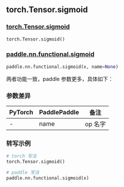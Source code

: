 ## torch.Tensor.sigmoid
### [torch.Tensor.sigmoid](https://pytorch.org/docs/stable/generated/torch.Tensor.sigmoid.html?highlight=torch+sigmoid#torch.Tensor.sigmoid)

```python
torch.Tensor.sigmoid()
```

### [paddle.nn.functional.sigmoid](https://www.paddlepaddle.org.cn/documentation/docs/zh/api/paddle/nn/functional/sigmoid_cn.html)

```python
paddle.nn.functional.sigmoid(x, name=None)
```

两者功能一致，paddle 参数更多，具体如下：
### 参数差异
| PyTorch       | PaddlePaddle | 备注                                                   |
| ------------- | ------------ | ------------------------------------------------------ |
|-              | name        | op 名字                                                  |

### 转写示例

```python
# torch 写法
torch.Tensor.sigmoid()

# paddle 写法
paddle.nn.functional.sigmoid(x)
```
